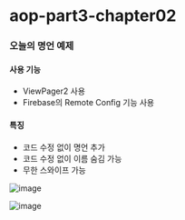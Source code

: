 # aop-part3-chapter02

### 오늘의 명언 예제

#### 사용 기능
- ViewPager2 사용
- Firebase의 Remote Config 기능 사용

#### 특징
- 코드 수정 없이 명언 추가
- 코드 수정 없이 이름 숨김 가능
- 무한 스와이프 가능

![image](https://user-images.githubusercontent.com/53904156/127776842-b7c075e3-b3c5-41ec-879c-ff0f30e3de63.png)


![image](https://user-images.githubusercontent.com/53904156/127776884-c669daf5-1a8a-40d2-ad1d-c1de2220fd9d.png)
